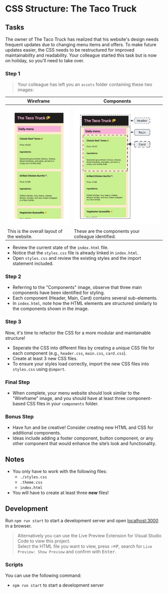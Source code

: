 # CSS Structure: The Taco Truck

## Tasks

The owner of The Taco Truck has realized that his website's design needs frequent updates due to changing menu items and offers. To make future updates easier, the CSS needs to be restructured for improved maintainability and readability. Your colleague started this task but is now on holiday, so you'll need to take over.

### Step 1

> Your colleague has left you an `assets` folder containing these two images:

| Wireframe                                  | Components                                          |
| ------------------------------------------ | --------------------------------------------------- | 
| ![Wireframe](./assets/wireframe-image.png) | ![Components](./assets/components-image.png)        |
| This is the overall layout of the website. | These are the components your colleague identified. |

- Review the current state of the `index.html` file.
- Notice that the `styles.css` file is already linked in `index.html`.
- Open `styles.css` and review the existing styles and the import statement included.

### Step 2

- Referring to the "Components" image, observe that three main components have been identified for styling.
- Each component (Header, Main, Card) contains several sub-elements.
- In `index.html`, note how the HTML elements are structured similarly to the components shown in the image.

### Step 3

Now, it's time to refactor the CSS for a more modular and maintainable structure!

- Seperate the CSS into different files by creating a unique CSS file for each component (e.g., `header.css`, `main.css`, `card.css`).
- Create at least 3 new CSS files.
- To ensure your styles load correctly, import the new CSS files into `styles.css` using `@import`.

### Final Step

- When complete, your menu website should look similar to the "Wireframe" image, and you should have at least three component-based CSS files in your `components` folder.

### Bonus Step

- Have fun and be creative! Consider creating new HTML and CSS for additional components.
- Ideas include adding a footer component, button component, or any other component that would enhance the site’s look and functionality.

## Notes

- You only have to work with the following files:
  - `./styles.css`
  - `.theme.css`
  - `index.html`
- You will have to create at least three **new** files!

## Development

Run `npm run start` to start a development server and open [localhost:3000](http://localhost:3000) in a browser.

> Alternatively you can use the Live Preview Extension for Visual Studio Code to view this project.  
> Select the HTML file you want to view, press <kbd>⇧</kbd><kbd>⌘</kbd><kbd>P</kbd>, search for `Live Preview: Show Preview` and confirm with <kbd>Enter</kbd>.

### Scripts

You can use the following command:

- `npm run start` to start a development server
